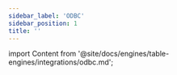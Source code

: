 ```yaml
---
sidebar_label: 'ODBC'
sidebar_position: 1
title: ''
---
```


import Content from '@site/docs/engines/table-engines/integrations/odbc.md';

<Content />


